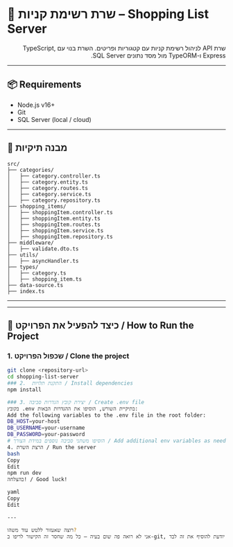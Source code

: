 # 🛒 שרת רשימת קניות – Shopping List Server

<p dir="rtl">
שרת API לניהול רשימת קניות עם קטגוריות ופריטים. השרת בנוי עם TypeScript, Express ו-TypeORM מול מסד נתונים SQL Server.
</p>

---

## 📦 Requirements  
- Node.js v16+
- Git
- SQL Server (local / cloud)

---

## 📁 מבנה תיקיות
```
src/
├── categories/
│   ├── category.controller.ts
│   ├── category.entity.ts
│   ├── category.routes.ts
│   ├── category.service.ts
│   ├── category.repository.ts
├── shopping_items/
│   ├── shoppingItem.controller.ts
│   ├── shoppingItem.entity.ts
│   ├── shoppingItem.routes.ts
│   ├── shoppingItem.service.ts
│   ├── shoppingItem.repository.ts
├── middleware/
│   ├── validate.dto.ts
├── utils/
│   ├── asyncHandler.ts
├── types/
│   ├── category.ts
│   ├── shopping_item.ts
├── data-source.ts
├── index.ts
```





---


---

## 🧪 כיצד להפעיל את הפרויקט / How to Run the Project

### 1. שכפול הפרויקט / Clone the project

```bash
git clone <repository-url>
cd shopping-list-server
### 2.  התקנת תלויות / Install dependencies
npm install

### 3. יצירת קובץ הגדרות סביבה / Create .env file
בקובץ .env בתיקיית השורש, הוסיפו את ההגדרות הבאות:
Add the following variables to the .env file in the root folder:
DB_HOST=your-host
DB_USERNAME=your-username
DB_PASSWORD=your-password
# הוסיפו משתני סביבה נוספים במידת הצורך / Add additional env variables as needed
4. הרצת השרת / Run the server
bash
Copy
Edit
npm run dev
בהצלחה! / Good luck!

yaml
Copy
Edit

---

רוצה שאעזור ללטש עוד משהו?  
אני לא רואה פה שום בעיה — כל מה שחסר זה הקישור לריפו ב-git, אבל את יודעת להוסיף את זה לבד.
